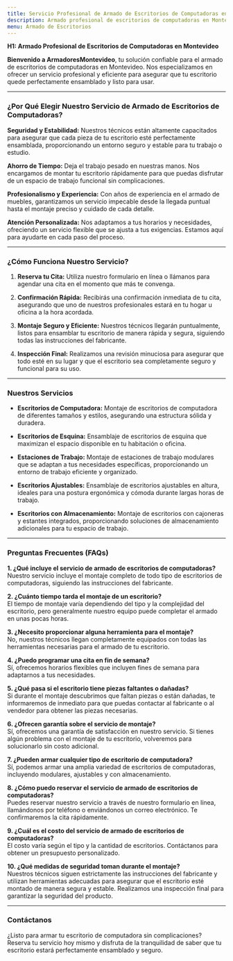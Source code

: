 ```yaml
---
title: Servicio Profesional de Armado de Escritorios de Computadoras en Montevideo
description: Armado profesional de escritorios de computadoras en Montevideo. Montaje seguro y eficiente. Reserva tu cita hoy y disfruta de tu escritorio perfectamente ensamblado.
menu: Armado de Escritorios
---
```


**H1: Armado Profesional de Escritorios de Computadoras en Montevideo**

**Bienvenido a ArmadoresMontevideo**, tu solución confiable para el armado de escritorios de computadoras en Montevideo. Nos especializamos en ofrecer un servicio profesional y eficiente para asegurar que tu escritorio quede perfectamente ensamblado y listo para usar.

---

### ¿Por Qué Elegir Nuestro Servicio de Armado de Escritorios de Computadoras?

**Seguridad y Estabilidad:**
Nuestros técnicos están altamente capacitados para asegurar que cada pieza de tu escritorio esté perfectamente ensamblada, proporcionando un entorno seguro y estable para tu trabajo o estudio.

**Ahorro de Tiempo:**
Deja el trabajo pesado en nuestras manos. Nos encargamos de montar tu escritorio rápidamente para que puedas disfrutar de un espacio de trabajo funcional sin complicaciones.

**Profesionalismo y Experiencia:**
Con años de experiencia en el armado de muebles, garantizamos un servicio impecable desde la llegada puntual hasta el montaje preciso y cuidado de cada detalle.

**Atención Personalizada:**
Nos adaptamos a tus horarios y necesidades, ofreciendo un servicio flexible que se ajusta a tus exigencias. Estamos aquí para ayudarte en cada paso del proceso.

---

### ¿Cómo Funciona Nuestro Servicio?

1. **Reserva tu Cita:**
   Utiliza nuestro formulario en línea o llámanos para agendar una cita en el momento que más te convenga.

2. **Confirmación Rápida:**
   Recibirás una confirmación inmediata de tu cita, asegurando que uno de nuestros profesionales estará en tu hogar u oficina a la hora acordada.

3. **Montaje Seguro y Eficiente:**
   Nuestros técnicos llegarán puntualmente, listos para ensamblar tu escritorio de manera rápida y segura, siguiendo todas las instrucciones del fabricante.

4. **Inspección Final:**
   Realizamos una revisión minuciosa para asegurar que todo esté en su lugar y que el escritorio sea completamente seguro y funcional para su uso.

---

### Nuestros Servicios

- **Escritorios de Computadora:**
  Montaje de escritorios de computadora de diferentes tamaños y estilos, asegurando una estructura sólida y duradera.

- **Escritorios de Esquina:**
  Ensamblaje de escritorios de esquina que maximizan el espacio disponible en tu habitación o oficina.

- **Estaciones de Trabajo:**
  Montaje de estaciones de trabajo modulares que se adaptan a tus necesidades específicas, proporcionando un entorno de trabajo eficiente y organizado.

- **Escritorios Ajustables:**
  Ensamblaje de escritorios ajustables en altura, ideales para una postura ergonómica y cómoda durante largas horas de trabajo.

- **Escritorios con Almacenamiento:**
  Montaje de escritorios con cajoneras y estantes integrados, proporcionando soluciones de almacenamiento adicionales para tu espacio de trabajo.

---

### Preguntas Frecuentes (FAQs)

**1. ¿Qué incluye el servicio de armado de escritorios de computadoras?**  
Nuestro servicio incluye el montaje completo de todo tipo de escritorios de computadoras, siguiendo las instrucciones del fabricante.

**2. ¿Cuánto tiempo tarda el montaje de un escritorio?**  
El tiempo de montaje varía dependiendo del tipo y la complejidad del escritorio, pero generalmente nuestro equipo puede completar el armado en unas pocas horas.

**3. ¿Necesito proporcionar alguna herramienta para el montaje?**  
No, nuestros técnicos llegan completamente equipados con todas las herramientas necesarias para el armado de tu escritorio.

**4. ¿Puedo programar una cita en fin de semana?**  
Sí, ofrecemos horarios flexibles que incluyen fines de semana para adaptarnos a tus necesidades.

**5. ¿Qué pasa si el escritorio tiene piezas faltantes o dañadas?**  
Si durante el montaje descubrimos que faltan piezas o están dañadas, te informaremos de inmediato para que puedas contactar al fabricante o al vendedor para obtener las piezas necesarias.

**6. ¿Ofrecen garantía sobre el servicio de montaje?**  
Sí, ofrecemos una garantía de satisfacción en nuestro servicio. Si tienes algún problema con el montaje de tu escritorio, volveremos para solucionarlo sin costo adicional.

**7. ¿Pueden armar cualquier tipo de escritorio de computadora?**  
Sí, podemos armar una amplia variedad de escritorios de computadoras, incluyendo modulares, ajustables y con almacenamiento.

**8. ¿Cómo puedo reservar el servicio de armado de escritorios de computadoras?**  
Puedes reservar nuestro servicio a través de nuestro formulario en línea, llamándonos por teléfono o enviándonos un correo electrónico. Te confirmaremos la cita rápidamente.

**9. ¿Cuál es el costo del servicio de armado de escritorios de computadoras?**  
El costo varía según el tipo y la cantidad de escritorios. Contáctanos para obtener un presupuesto personalizado.

**10. ¿Qué medidas de seguridad toman durante el montaje?**  
Nuestros técnicos siguen estrictamente las instrucciones del fabricante y utilizan herramientas adecuadas para asegurar que el escritorio esté montado de manera segura y estable. Realizamos una inspección final para garantizar la seguridad del producto.

---

### Contáctanos

¿Listo para armar tu escritorio de computadora sin complicaciones? Reserva tu servicio hoy mismo y disfruta de la tranquilidad de saber que tu escritorio estará perfectamente ensamblado y seguro.